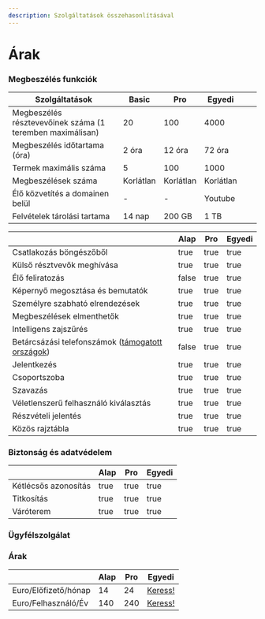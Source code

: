 ```yaml
---
description: Szolgáltatások összehasonlításával
---
```


# Árak

### Megbeszélés funkciók

| Szolgáltatások                                            | Basic     | Pro       | Egyedi    |   |   |
| --------------------------------------------------------- | --------- | --------- | --------- | - | - |
| Megbeszélés résztevevőinek száma (1 teremben maximálisan) | 20        | 100       | 4000      |   |   |
| Megbeszélés időtartama (óra)                              | 2 óra     | 12 óra    | 72 óra    |   |   |
| Termek maximális száma                                    | 5         | 100       | 1000      |   |   |
| Megbeszélések száma                                       | Korlátlan | Korlátlan | Korlátlan |   |   |
| Élő közvetítés a domainen belül                           | -         | -         | Youtube   |   |   |
| Felvételek tárolási tartama                               | 14 nap    | 200 GB    | 1 TB      |   |   |

<table data-header-hidden><thead><tr><th></th><th data-type="checkbox">Alap</th><th data-type="checkbox">Pro</th><th data-type="checkbox">Egyedi</th></tr></thead><tbody><tr><td>Csatlakozás böngészőből</td><td>true</td><td>true</td><td>true</td></tr><tr><td>Külső résztvevők meghívása</td><td>true</td><td>true</td><td>true</td></tr><tr><td>Élő feliratozás</td><td>false</td><td>true</td><td>true</td></tr><tr><td>Képernyő megosztása és bemutatók</td><td>true</td><td>true</td><td>true</td></tr><tr><td>Személyre szabható elrendezések</td><td>true</td><td>true</td><td>true</td></tr><tr><td>Megbeszélések elmenthetők</td><td>true</td><td>true</td><td>true</td></tr><tr><td>Intelligens zajszűrés</td><td>true</td><td>true</td><td>true</td></tr><tr><td>Betárcsázási telefonszámok (<a href="tamogatott-orszagok.md">támogatott országok</a>)</td><td>false</td><td>true</td><td>true</td></tr><tr><td>Jelentkezés</td><td>true</td><td>true</td><td>true</td></tr><tr><td>Csoportszoba</td><td>true</td><td>true</td><td>true</td></tr><tr><td>Szavazás</td><td>true</td><td>true</td><td>true</td></tr><tr><td>Véletlenszerű felhasználó kiválasztás</td><td>true</td><td>true</td><td>true</td></tr><tr><td>Részvételi jelentés</td><td>true</td><td>true</td><td>true</td></tr><tr><td>Közös rajztábla</td><td>true</td><td>true</td><td>true</td></tr></tbody></table>

### Biztonság és adatvédelem

<table><thead><tr><th></th><th data-type="checkbox">Alap</th><th data-type="checkbox">Pro</th><th data-type="checkbox">Egyedi</th></tr></thead><tbody><tr><td>Kétlécsős azonosítás</td><td>true</td><td>true</td><td>true</td></tr><tr><td>Titkosítás</td><td>true</td><td>true</td><td>true</td></tr><tr><td>Váróterem</td><td>true</td><td>true</td><td>true</td></tr></tbody></table>

### Ügyfélszolgálat

### Árak

|                      | Alap | Pro | Egyedi                                  |
| -------------------- | ---- | --- | --------------------------------------- |
| Euro/Előfizető/hónap | 14   | 24  | [Keress!](../uezemeltetes/kapcsolat.md) |
| Euro/Felhasználó/Év  | 140  | 240 | [Keress!](../uezemeltetes/kapcsolat.md) |
